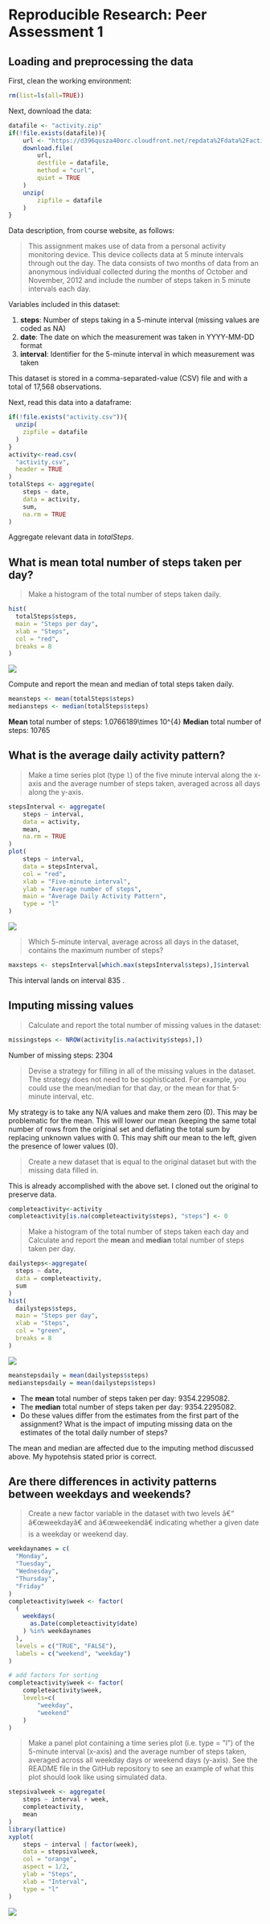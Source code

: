 # Reproducible Research: Peer Assessment 1


## Loading and preprocessing the data

First, clean the working environment:

```r
rm(list=ls(all=TRUE))
```
Next, download the data:

```r
datafile <- "activity.zip"
if(!file.exists(datafile)){
	url <- "https://d396qusza40orc.cloudfront.net/repdata%2Fdata%2Factivity.zip"
	download.file(
		url,
		destfile = datafile,
		method = "curl",
		quiet = TRUE
	)
	unzip(
		zipfile = datafile
	)
}
```
Data description, from course website, as follows:
> This assignment makes use of data from a personal activity monitoring device. This device collects data at 5 minute intervals through out the day. The data consists of two months of data from an anonymous individual collected during the months of October and November, 2012 and include the number of steps taken in 5 minute intervals each day.

Variables included in this dataset:

1. **steps**: Number of steps taking in a 5-minute interval (missing values are coded as NA)
2. **date**: The date on which the measurement was taken in YYYY-MM-DD format
3. **interval**: Identifier for the 5-minute interval in which measurement was taken

This dataset is stored in a comma-separated-value (CSV) file and with a total of 17,568 observations.

Next, read this data into a dataframe:


```r
if(!file.exists("activity.csv")){
  unzip(
    zipfile = datafile
  )
}
activity<-read.csv(
  "activity.csv",
  header = TRUE
)
totalSteps <- aggregate(
	steps ~ date,
	data = activity,
	sum,
	na.rm = TRUE
)
```

Aggregate relevant data in *totalSteps*.

## What is mean total number of steps taken per day?

> Make a histogram of the total number of steps taken daily.


```r
hist(
  totalSteps$steps,
  main = "Steps per day",
  xlab = "Steps",
  col = "red",
  breaks = 8
)
```

![](PA1_template_files/figure-html/unnamed-chunk-4-1.png)<!-- -->

Compute and report the mean and median of total steps taken daily.

```r
meansteps <- mean(totalSteps$steps)
mediansteps <- median(totalSteps$steps)
```

**Mean** total number of steps: 1.0766189\times 10^{4}
**Median** total number of steps: 10765

## What is the average daily activity pattern?

> Make a time series plot (type `l`) of the five minute interval along the x-axis and the average number of steps taken, averaged across all days along the y-axis.


```r
stepsInterval <- aggregate(
	steps ~ interval,
	data = activity,
	mean,
	na.rm = TRUE
)
plot(
	steps ~ interval,
	data = stepsInterval,
	col = "red",
	xlab = "Five-minute interval",
	ylab = "Average number of steps",
	main = "Average Daily Activity Pattern",
	type = "l"
)
```

![](PA1_template_files/figure-html/unnamed-chunk-6-1.png)<!-- -->

> Which 5-minute interval, average across all days in the dataset, contains the maximum number of steps?


```r
maxsteps <- stepsInterval[which.max(stepsInterval$steps),]$interval
```

This interval lands on interval 835 .

## Imputing missing values

> Calculate and report the total number of missing values in the dataset:


```r
missingsteps <- NROW(activity[is.na(activity$steps),])
```

Number of missing steps: 2304

> Devise a strategy for filling in all of the missing values in the dataset. The strategy does not need to be sophisticated. For example, you could use the mean/median for that day, or the mean for that 5-minute interval, etc.

My strategy is to take any N/A values and make them zero (0).
This may be problematic for the mean. This will lower our mean (keeping the same total number of rows from the original set and deflating the total sum by replacing unknown values with 0.
This may shift our mean to the left, given the presence of lower values (0).

> Create a new dataset that is equal to the original dataset but with the missing data filled in.

This is already accomplished with the above set. I cloned out the original to preserve data.


```r
completeactivity<-activity
completeactivity[is.na(completeactivity$steps), "steps"] <- 0
```

> Make a histogram of the total number of steps taken each day and Calculate and report the **mean** and **median** total number of steps taken per day.

```r
dailysteps<-aggregate(
  steps ~ date,
  data = completeactivity,
  sum
)
hist(
  dailysteps$steps,
  main = "Steps per day",
  xlab = "Steps",
  col = "green",
  breaks = 8
) 
```

![](PA1_template_files/figure-html/unnamed-chunk-10-1.png)<!-- -->

```r
meanstepsdaily = mean(dailysteps$steps)
medianstepsdaily = mean(dailysteps$steps)
```

* The **mean** total number of steps taken per day: 9354.2295082.
* The **median** total number of steps taken per day: 9354.2295082.
* Do these values differ from the estimates from the first part of the assignment? What is the impact of imputing missing data on the estimates of the total daily number of steps?

The mean and median are affected due to the imputing method discussed above. My hypotehsis stated prior is correct.

## Are there differences in activity patterns between weekdays and weekends?

> Create a new factor variable in the dataset with two levels â€“ â€œweekdayâ€ and â€œweekendâ€ indicating whether a given date is a weekday or weekend day.


```r
weekdaynames = c(
  "Monday",
  "Tuesday",
  "Wednesday",
  "Thursday",
  "Friday"
)
completeactivity$week <- factor(
  (
    weekdays(
      as.Date(completeactivity$date)
    ) %in% weekdaynames
  ),
  levels = c("TRUE", "FALSE"),
  labels = c("weekend", "weekday")
)

# add factors for sorting
completeactivity$week <- factor(
	completeactivity$week,
	levels=c(
		"weekday",
		"weekend"
	)
)
```

> Make a panel plot containing a time series plot (i.e. type = "l") of the 5-minute interval (x-axis) and the average number of steps taken, averaged across all weekday days or weekend days (y-axis). See the README file in the GitHub repository to see an example of what this plot should look like using simulated data.


```r
stepsivalweek <- aggregate(
	steps ~ interval + week,
	completeactivity,
	mean
)
library(lattice)
xyplot(
	steps ~ interval | factor(week),
	data = stepsivalweek,
	col = "orange",
	aspect = 1/2,
	ylab = "Steps",
	xlab = "Interval",
	type = "l"
)
```

![](PA1_template_files/figure-html/unnamed-chunk-12-1.png)<!-- -->
